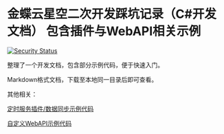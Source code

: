 # 金蝶云星空二次开发踩坑记录（C#开发文档） 包含插件与WebAPI相关示例
[![Security Status](https://www.murphysec.com/platform3/v31/badge/1680830740123697152.svg)](https://www.murphysec.com/console/report/1680830738982846464/1680830740123697152)

整理了一个开发文档，包含部分示例代码，便于快速入门。



Markdown格式文档，下载至本地同一目录后即可查看。



其他相关：

[定时服务插件/数据同步示例代码](https://github.com/Taki0327/Kindgee-k3cloud-DataSynchronization)

[自定义WebAPI示例代码](https://github.com/Taki0327/Kindgee-k3cloud-WebAPI)

